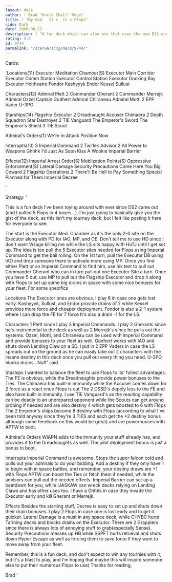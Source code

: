 ```yaml
---
layout: deck
author: ! Brad "Uncle Chall" Vogel
title: ! "My God   It s  it s Flops"
side: Dark
date: 2000-08-22
description: ! "A fun deck which can also win that uses the new DS2 engines to get out Flops early and dominate space."
rating: 3.5
id: 9744
permalink: "/starwarsccg/deck/9744/"
---
```

Cards: 

'Locations(11)
Executor Meditation Chamber(S)
Executor Main Corridor
Executor Comm Station
Executor Control Station
Executor Docking Bay
Executor Holtheatre
Fondor
Kashyyyk
Endor
Kessel
Sullust

Characters(12)
Admiral Piett
2 Commander Gherant
2 Commander Merrejk
Admiral Ozzel
Captain Godhert
Admiral Chiraneau
Admiral Motti
2 EPP Vader
U-3PO

Starships(14)
Flagship Executor
2 Dreadnaught
Accuser
Chimaera
2 Death Squadron Star Destroyer
2 TIE Vanguard
The Emperor's Sword
The Emperor's Shield
3 TIE Scout

Admiral's Orders(1)
We're in Attack Position Now

Interrupts(10)
3 Imperial Command
2 Twi'lek Advisor
2 All Power to Weapons
Ghhhk
I'd Just As Soon Kiss A Wookie
Imperial Barrier

Effects(12)
Imperial Arrest Order(S)
Moblization Points(S)
Oppressive Enforcement(S)
Lateral Damage
Security Precautions
Come Here You Big Coward
2 Flagship Operations
2 There'll Be Hell to Pay
Something Special Planned for Them
Imperial Decree





'

Strategy: '

This is a fun deck I've been toying around with ever since DS2 came out (and I pulled 5 Flops in 4 boxes...).  I'm just going to basically give you the gist of the deck, as this isn't my tourney deck, but I felt like posting it here for everyone to see.

The start is the Executor Med. Chamber as it's the only 2-0 site on the Executor along with PD for IAO, MP, and OE.  Don't tell me to use HD since I don't want Visage killing me while the LS sits happy with HoTJ until I get set up.  The idea is too pull the 5 Executor sites needed for Flops using Imperial Command to get the ball rolling.  On the 1st turn, pull the Executor DB using IAO and drop someone there to activate more using MP.  Once you find either Piett or an Imperial Command to find him, use his text to pull out Commander Gherant who can in turn pull out one Executor Site a turn.  Once you have 5 out, use MP to pull out the Flagship Executor and drop it along with Flops to set up some big drains in space with some nice bonuses for your fleet.  For some specifics

Locations  The Executor ones are obvious.  I play 6 in case one gets lost early.  Kashyyyk, Sullust, and Endor provide drains of 2 while Kessel provides more force and cheaper deployment.  Fondor is also a 2-1 system where I can drop the FE for 7 force	It's also a drain -1 for the LS.

Characters  1 Piett since I play 3 Imperial Commands.	I play 2 Gherants since he's instrumental to the deck as well as 2 Merrejk's since he pulls out the systems.	Ozzel, Motti, and Chiraneau can be used with Imperial Command and provide bonuses to your fleet as well.  Godhert works with IAO and shuts down Landing Claw on a SD.  I put in 2 EPP Vaders in case the LS spreads out on the ground as he can easily take out 2 characters with the insane destiny in this deck once you pull out every thing you need.  U-3PO blocks drains...Nuff' said.

Staships  I wanted to balance the fleet to use Flops to its' fullest advantages.  The FE is obvious, while the Dreadnaughts provide power bonuses to the Ties.  The Chimaera has built-in immunity while the Accuser comes down for 2 force as a react once Flops is out  The 2 DSSD's depoly less to the FE and also have built-in immunity.  I use TIE Vanguard's as the reacting capability can be deadly to an unprepared opponent while the Scouts can get around probing if needed and are also destiny 4 which gets boosted to 6 with Flops  The 2 Emperor's ships become 8 destiny with Flops (according to what I've been told anyway since they're 3 TIES and each get the +2 destiny bonus although some feedback on this would be great) and are powerhouses with APTW to boot.

Admiral's Orders  WIAPN adds to the immunity your stuff already has, and provides it to the Dreadnaughts as well.  The pilot deployment bonus is just a bonus to boot.

Interrupts  Imperial Command is awesome.  Stops the super falcon cold and pulls out your admirals to do your bidding.	Add a destiny if they only have 1 to begin with in space battles, and remember, your destiny draws are +1 with Flops  APTW can boost the Ties or fetch them if needed, while the advisors can pull out the needed effects.  Imperial Barrier can set up a beatdown for you, while IJASKAW can wreck decks relying on Landing Claws and has other uses too.  I have a Ghhhk in case they invade the Executor early and kill Gherant or Merrejk.

Effects  Besides the starting stuff, Decree is easy to set up and shuts down their drain bonuses.  I play 2 Flops in case one is lost early and to get it quicker.  Lateral Damage is a must in any space deck, while CHYBC hurts Tarining decks and blocks drains on the Executor.  There are 2 Grapplers since there is always lots of annoying stuff to grab(especially Sense).  Security Precautions messes up HB while SSPFT hurts retrieval and shuts down Hyper Escape as well as forcing them to save force if they want to move away from your fleet.

Remember, this is a fun deck, and don't expect to win any tournies with it, but it's a blast to play, and I'm hoping that maybe this will inspire someone else to put their numerous Flops to use)	Thanks for reading,

Brad	      '
